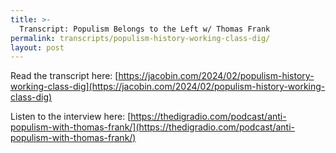 ```yaml
---
title: >-
  Transcript: Populism Belongs to the Left w/ Thomas Frank
permalink: transcripts/populism-history-working-class-dig/
layout: post
---
```


Read the transcript here: [https://jacobin.com/2024/02/populism-history-working-class-dig](https://jacobin.com/2024/02/populism-history-working-class-dig)

Listen to the interview here: [https://thedigradio.com/podcast/anti-populism-with-thomas-frank/](https://thedigradio.com/podcast/anti-populism-with-thomas-frank/)

